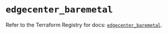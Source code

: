 # `edgecenter_baremetal`

Refer to the Terraform Registry for docs: [`edgecenter_baremetal`](https://registry.terraform.io/providers/edge-center/edgecenter/0.10.3/docs/resources/baremetal).
